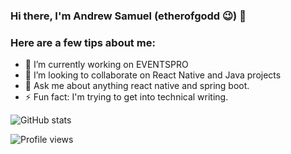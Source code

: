 ### Hi there, I'm Andrew Samuel (etherofgodd 😉) 👋 

<!--
**etherofgodd/etherofgodd** is a ✨ _special_ ✨ repository because its `README.md` (this file) appears on your GitHub profile.
-->

### Here are a few tips about me:

- 🔭 I’m currently working on EVENTSPRO
- 👯 I’m looking to collaborate on React Native and Java projects
- 💬 Ask me about anything react native and spring boot.
- ⚡ Fun fact: I'm trying to get into technical writing.

![GitHub stats](https://github-readme-stats.vercel.app/api?username=etherofgodd&show_icons=true)

![Profile views](https://gpvc.arturio.dev/etherofgodd) 
